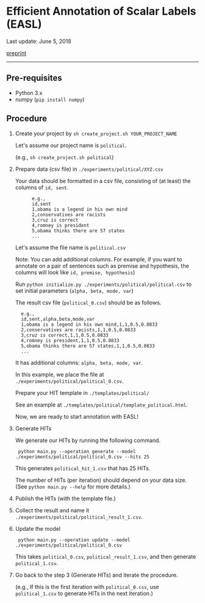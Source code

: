 
# Efficient Annotation of Scalar Labels (EASL)

Last update: June 5, 2018

[preprint](https://arxiv.org/abs/1806.01170)

- - - 
## Pre-requisites

- Python 3.x
- numpy (`pip install numpy`)

## Procedure
1. Create your project by `sh create_project.sh YOUR_PROJECT_NAME` 

    Let's assume our project name is `political`.
    
    (e.g., `sh create_project.sh political`)
    
1. Prepare data (csv file) in `./experiments/political/XYZ.csv`
    
    Your data should be formatted in a csv file, consisting of (at least) the columns of `id, sent`.
    
             e.g., 
             id,sent
             1,obama is a legend in his own mind
             2,conservatives are racists
             3,cruz is correct
             4,romney is president
             5,obama thinks there are 57 states
             ...
       
    Let's assume the file name is `political.csv`
    
    Note: You can add additional columns. For example, if you want to annotate on a pair of sentences such as premise and hypothesis, the columns will look like `id, premise, hypothesis`)
    
    Run `python initialize.py ./experiments/political/political.csv` to set initial parameters (`alpha, beta, mode, var`)

    The result csv file (`political_0.csv`) should be as follows. 
    
         e.g., 
         id,sent,alpha,beta,mode,var
         1,obama is a legend in his own mind,1,1,0.5,0.0833
         2,conservatives are racists,1,1,0.5,0.0833
         3,cruz is correct,1,1,0.5,0.0833
         4,romney is president,1,1,0.5,0.0833
         5,obama thinks there are 57 states,1,1,0.5,0.0833
         ...
       
    It has additional columns: `alpha, beta, mode, var`.
    
    In this example, we place the file at `./experiments/political/political_0.csv`.
    
    Prepare your HIT template in `./templates/political/`
    
    See an example at `./templates/political/template_political.html`.
    
    Now, we are ready to start annotation with EASL!

1. Generate HITs

    We generate our HITs by running the following command. 
    
        python main.py --operation generate --model ./experiments/political/political_0.csv --hits 25

    This generates `political_hit_1.csv` that has 25 HITs. 
    
    The number of HITs (per iteration) should depend on your data size. (See `python main.py --help` for more details.)
    
1. Publish the HITs (with the template file.)

1. Collect the result and name it `./experiments/political/political_result_1.csv`.

1. Update the model

        python main.py --operation update --model ./experiments/political/political_0.csv

    This takes `political_0.csv`, `political_result_1.csv`, and then generate `political_1.csv`.
    
1. Go back to the step 3 (Generate HITs) and iterate the procedure. 

    (e.g., If this is the first iteration with `political_0.csv`, use `political_1.csv` to generate HITs in the next iteration.)

